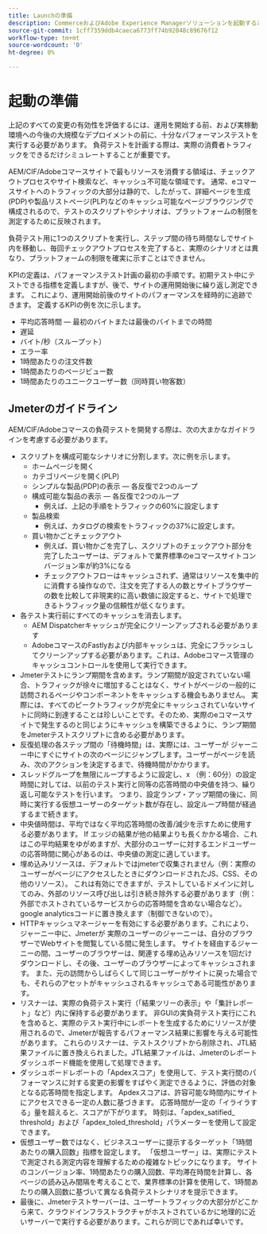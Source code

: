 ```yaml
---
title: Launchの準備
description: CommerceおよびAdobe Experience Managerソリューションを起動するためのKPIをAdobeする方法を説明します。
source-git-commit: 1cff7359ddb4caeca6773ff74b92048c89676f12
workflow-type: tm+mt
source-wordcount: '0'
ht-degree: 0%

---
```



# 起動の準備

上記のすべての変更の有効性を評価するには、運用を開始する前、および実稼動環境への今後の大規模なデプロイメントの前に、十分なパフォーマンステストを実行する必要があります。 負荷テストを計画する際は、実際の消費者トラフィックをできるだけシミュレートすることが重要です。

AEM/CIF/Adobeコマースサイトで最もリソースを消費する領域は、チェックアウトプロセスやサイト検索など、キャッシュ不可能な領域です。 通常、eコマースサイトへのトラフィックの大部分は静的で、したがって、詳細ページを生成(PDP)や製品リストページ(PLP)などのキャッシュ可能なページブラウジングで構成されるので、テストのスクリプトやシナリオは、プラットフォームの制限を測定するために反映されます。

負荷テスト用に1つのスクリプトを実行し、ステップ間の待ち時間なしでサイト内を移動し、毎回チェックアウトプロセスを完了すると、実際のシナリオとは異なり、プラットフォームの制限を確実に示すことはできません。

KPIの定義は、パフォーマンステスト計画の最初の手順です。初期テスト中にテストできる指標を定義しますが、後で、サイトの運用開始後に繰り返し測定できます。 これにより、運用開始前後のサイトのパフォーマンスを経時的に追跡できます。 定義するKPIの例を次に示します。

- 平均応答時間 — 最初のバイトまたは最後のバイトまでの時間
- 遅延
- バイト/秒（スループット）
- エラー率
- 1時間あたりの注文件数
- 1時間あたりのページビュー数
- 1時間あたりのユニークユーザー数（同時買い物客数）

## Jmeterのガイドライン

AEM/CIF/Adobeコマースの負荷テストを開発する際は、次の大まかなガイドラインを考慮する必要があります。

- スクリプトを構成可能なシナリオに分割します。次に例を示します。
   - ホームページを開く
   - カテゴリページを開く(PLP)
   - シンプルな製品(PDP)の表示 — 各反復で2つのループ
   - 構成可能な製品の表示 — 各反復で2つのループ
      - 例えば、上記の手順をトラフィックの60%に設定します
   - 製品検索
      - 例えば、カタログの検索をトラフィックの37%に設定します。
   - 買い物かごとチェックアウト
      - 例えば、買い物かごを完了し、スクリプトのチェックアウト部分を完了したユーザーは、デフォルトで業界標準のeコマースサイトコンバージョン率が約3%になる
      - チェックアウトフローはキャッシュされず、通常はリソースを集中的に消費する操作なので、注文を完了する人の数とサイトブラウザーの数を比較して非現実的に高い数値に設定すると、サイトで処理できるトラフィック量の信頼性が低くなります。
- 各テスト実行前にすべてのキャッシュを消去します。
   - AEM Dispatcherキャッシュが完全にクリーンアップされる必要があります
   - AdobeコマースのFastlyおよび内部キャッシュは、完全にフラッシュしてクリーンアップする必要があります。これは、Adobeコマース管理のキャッシュコントロールを使用して実行できます。
- Jmeterテストにランプ期間を含めます。ランプ期間が設定されていない場合、トラフィックが徐々に増加することはなく、サイトがページの一般的に訪問されるページやコンポーネントをキャッシュする機会もありません。 実際には、すべてのピークトラフィックが完全にキャッシュされていないサイトに同時に到達することは珍しいことです。そのため、実際のeコマースサイトで発生するのと同じようにキャッシュを構築できるように、ランプ期間をJmeterテストスクリプトに含める必要があります。
- 反復処理の各ステップ間の「待機時間」は、実際には、ユーザーが
ジャーニー中にすぐにサイトの次のページにジャンプします。ユーザーがページを読み、次のアクションを決定するまで、待機時間がかかります。
- スレッドグループを無限にループするように設定し、x （例：60分）の設定時間に対しては、以前のテスト実行と同等の応答時間の中央値を持つ、繰り返し可能なテストを行います。 つまり、設定ランプ・アップ期間の後に、同時に実行する仮想ユーザーのターゲット数が存在し、設定ループ時間が経過するまで続きます。
- 中央値時間は、平均ではなく平均応答時間の改善/減少を示すために使用する必要があります。 If
エッジの結果が他の結果よりも長くかかる場合、これはこの平均結果をゆがめますが、大部分のユーザーに対するエンドユーザーの応答時間に関心があるのは、中央値の測定に適しています。
- 埋め込みリソースは、デフォルトではjmeterで収集されません（例：実際のユーザーがページにアクセスしたときにダウンロードされたJS、CSS、その他のリソース）。 これは有効にできますが、テストしているドメインに対してのみ、外部のリソース呼び出しは引き続き除外する必要があります（例：外部でホストされているサービスからの応答時間を含めない場合など）。 google analyticsコードに置き換えます（制御できないので）。
- HTTPキャッシュマネージャーを有効にする必要があります。これにより、ジャーニー中に、Jmeterが
実際のユーザーのジャーニーは、自分のブラウザーでWebサイトを閲覧している間に発生します。 サイトを経由するジャーニーの間、ユーザーのブラウザーは、関連する埋め込みリソースを1回だけダウンロードし、その後、ユーザーのブラウザーによってキャッシュされます。 また、元の訪問からしばらくして同じユーザーがサイトに戻った場合でも、それらのアセットがキャッシュされるキャッシュである可能性があります。
- リスナーは、実際の負荷テスト実行（「結果ツリーの表示」や「集計レポート」など）内に保持する必要があります。 非GUIの実負荷テスト実行にこれを含めると、実際のテスト実行中にレポートを生成するためにリソースが使用されるので、Jmeterが報告するパフォーマンス結果に影響を与える可能性があります。 これらのリスナーは、テストスクリプトから削除され、JTL結果ファイルに置き換えられました。JTL結果ファイルは、Jmeterのレポートダッシュボード機能を使用して処理できます。
- ダッシュボードレポートの「Apdexスコア」を使用して、テスト実行間のパフォーマンスに対する変更の影響をすばやく測定できるように、評価の対象となる応答時間を指定します。 Apdexスコアは、許容可能な時間内にサイトにアクセスできる一定の人数に基づきます。 応答時間が一定の「イライラする」量を超えると、スコアが下がります。 時刻は、「apdex_satified_ threshold」および「apdex_toled_threshold」パラメーターを使用して設定できます。
- 仮想ユーザー数ではなく、ビジネスユーザーに提示するターゲット「1時間あたりの購入回数」指標を設定します。 「仮想ユーザー」は、実際にテストで測定される測定内容を理解するための複雑なトピックになります。 サイトのコンバージョン率、1時間あたりの購入回数、平均滞在時間を計算し、各ページの読み込み間隔を考えることで、業界標準の計算を使用して、1時間あたりの購入回数に基づいて異なる負荷テストシナリオを提示できます。
- 最後に、Jmeterテストサーバーは、ユーザートラフィックの大部分がどこから来て、クラウドインフラストラクチャがホストされているかに地理的に近いサーバーで実行する必要があります。これらが同じであれば幸いです。
